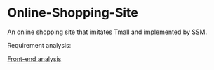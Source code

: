 # Online-Shopping-Site
An online shopping site that imitates Tmall and implemented by SSM.

Requirement analysis:

[Front-end analysis](https://github.com/Megathrone/Online-Shopping-Site/blob/master/Requirement%20analysis/Front-end%20analysis.md)

